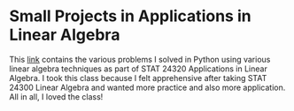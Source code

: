 # Small Projects in Applications in Linear Algebra

This <a href="https://github.com/vincent1925/linalg/tree/main">link</a> contains the various problems I solved in Python using various linear algebra techniques as part of STAT 24320 Applications in Linear Algebra. I took this class because I felt apprehensive after taking STAT 24300 Linear Algebra and wanted more practice and also more application. All in all, I loved the class!
